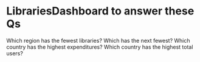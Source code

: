 # LibrariesDashboard to answer these Qs
Which region has the fewest libraries? Which has the next fewest?
Which country has the highest expenditures? Which country has the highest total users?
